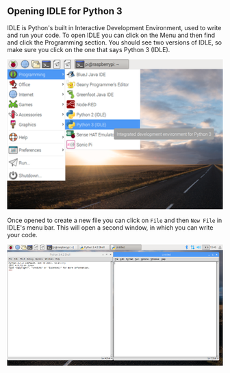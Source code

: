 ## Opening IDLE for Python 3

IDLE is Python's built in Interactive Development Environment, used to write and run your code.
To open IDLE you can click on the Menu and then find and click the Programming section.
You should see two versions of IDLE, so make sure you click on the one that says Python 3 (IDLE).

![Opening IDLE](images/opening-idle.png)

Once opened to create a new file you can click on `File` and then `New File` in IDLE's menu bar.
This will open a second window, in which you can write your code.

![New Window](images/new-window.png)


